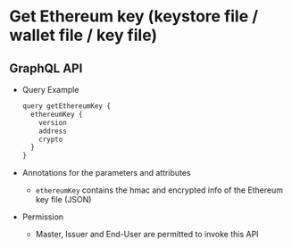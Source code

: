 
# Get Ethereum key (keystore file / wallet file / key file)

## GraphQL API

- Query Example
  ```javascript
  query getEthereumKey {
    ethereumKey {
      version
      address
      crypto
    }
  }
  ```

- Annotations for the parameters and attributes
  - `ethereumKey` contains the hmac and encrypted info of the Ethereum key file (JSON)

- Permission
  - Master, Issuer and End-User are permitted to invoke this API
